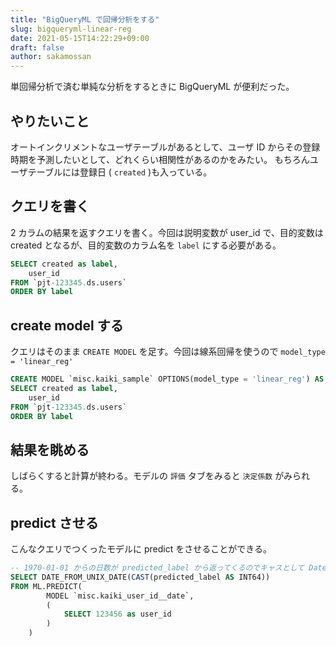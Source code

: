 ```yaml
---
title: "BigQueryML で回帰分析をする"
slug: bigqueryml-linear-reg
date: 2021-05-15T14:22:29+09:00
draft: false
author: sakamossan
---
```


単回帰分析で済む単純な分析をするときに BigQueryML が便利だった。

## やりたいこと

オートインクリメントなユーザテーブルがあるとして、ユーザ ID からその登録時期を予測したいとして、どれくらい相関性があるのかをみたい。
もちろんユーザテーブルには登録日 ( `created` )も入っている。

## クエリを書く

2 カラムの結果を返すクエリを書く。今回は説明変数が user_id で、目的変数は created となるが、目的変数のカラム名を `label` にする必要がある。

```sql
SELECT created as label,
    user_id
FROM `pjt-123345.ds.users`
ORDER BY label
```

## create model する

クエリはそのまま `CREATE MODEL` を足す。今回は線系回帰を使うので `model_type = 'linear_reg'`

```sql
CREATE MODEL `misc.kaiki_sample` OPTIONS(model_type = 'linear_reg') AS
SELECT created as label,
    user_id
FROM `pjt-123345.ds.users`
ORDER BY label
```

## 結果を眺める

しばらくすると計算が終わる。モデルの `評価` タブをみると `決定係数` がみられる。

## predict させる

こんなクエリでつくったモデルに predict をさせることができる。

```sql
-- 1970-01-01 からの日数が predicted_label から返ってくるのでキャスとして Date に戻す
SELECT DATE_FROM_UNIX_DATE(CAST(predicted_label AS INT64))
FROM ML.PREDICT(
        MODEL `misc.kaiki_user_id__date`,
        (
            SELECT 123456 as user_id
        )
    )
```
